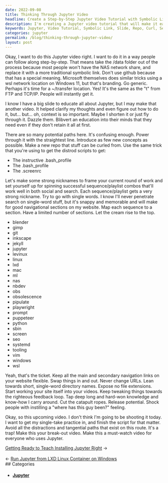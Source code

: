 ```yaml
---
date: 2022-09-08
title: Thinking Through Jupyter Video
headline: Create a Step-by-Step Jupyter Video Tutorial with Symbolic Links and Nicknames!
description: I'm creating a Jupyter video tutorial that will make it easy for people to understand. I'll replace the data folder with a symbolic link, shorten the slide, and create a new repo to curl from. I'll also give each sequence/playlist a strong nickname and use single words to make it easier to follow. Join me on this journey and learn more about Jupyter!
keywords: Jupyter, Video Tutorial, Symbolic Link, Slide, Repo, Curl, Sequence, Playlist, Nickname, Single Words
categories: jupyter
permalink: /blog/thinking-through-jupyter-video/
layout: post
---
```



Okay, I want to do this Jupyter video right. I want to do it in a way people
can follow along step-by-step. That means take the /data folder out of the
process because most people won't have the NAS network share, and replace it
with a more traditional symbolic link. Don't use github because that has a
special meaning. Microsoft themselves does similar tricks using a wsl network
location on Windows 11, but that's branding. Go generic. Perhaps it's time for
a ~/transfer location. Yes! It's the same as the "t" from FTP and TCP/IP.
People will instantly get it.

I know I have a big slide to educate all about Jupyter, but I may make that
another video. It helped clarify my thoughts and even figure out how to do it,
but... but... oh, context is so important. Maybe I shorten it or just fly
through it. Dazzle them. Blibvert an education into their minds that they need
even if they don't retain it all at first.

There are so many potential paths here. It's confusing enough. Power through it
with the straightest line. Introduce as few new concepts as possible. Make a
new repo that stuff can be curled from. Use the same trick that you're using to
get the distrod scripts to get:

- The instructive .bash_profile
- The .bash_profile
- The .screenrc

Let's make some strong nicknames to frame your current round of work and set
yourself up for spinning successful sequence/playlist combos that'll work well
in both social and search. Each sequence/playlist gets a very strong nickname.
Try to go with single words. I know I'll never penetrate search on single-word
stuff, but it's snappy and memorable and will make for good navigational
sections on my website. Map each sequence to a section. Have a limited number
of sections. Let the cream rise to the top.

- blender
- gimp
- git
- inkscape
- jekyll
- jupyter
- levinux
- linux
- lxd
- mac
- ml
- nas
- nbdev
- obs
- obsolescence
- pipulate
- playwright
- prompt
- puppeteer
- python
- sbin
- screen
- seo
- systemd
- tooling
- vim
- windows
- wsl

Yeah, that's the ticket. Keep all the main and secondary navigation links on
your website flexible. Swap things in and out. Never change URLs. Lean towards
short, single-word directory names. Expose no file extensions. Start working
your site itself into your videos. Keep tweaking things towards the righteous
feedback loop. Tap deep long and hard-won knowledge and know-how I carry
around. Cut the catapult ropes. Release potential. Shock people with instilling
a "where has this guy been?" feeling.

Okay, so this upcoming video. I don't think I'm going to be shooting it today.
I want to get my single-take practice in, and finish the script for that
matter. Avoid all the distractions and tangential paths that exist on this
route. It's a trap! Make this your break-out video. Make this a must-watch
video for everyone who uses Jupyter.


<div class="post-nav"><div class="post-nav-next"><a href="/blog/getting-ready-to-teach-installing-jupyter-right">Getting Ready to Teach Installing Jupyter Right</a><span class="arrow">&nbsp;&rarr;</span></div> &nbsp; <div class="post-nav-prev"><span class="arrow">&larr;&nbsp;</span><a href="/blog/run-jupyter-from-lxd-linux-container-on-windows">Run Jupyter from LXD Linux Container on Windows</a></div></div>
## Categories

<ul>
<li><h4><a href='/jupyter/'>Jupyter</a></h4></li></ul>